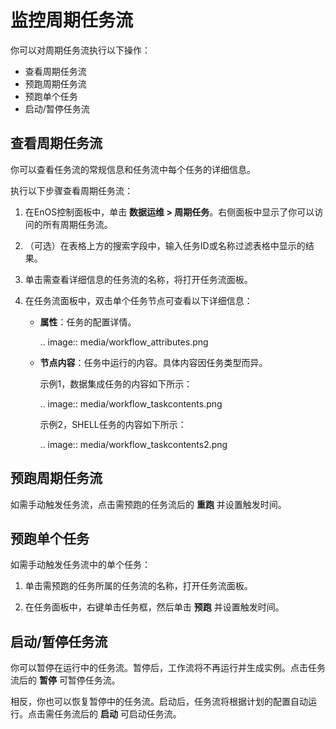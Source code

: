 # 监控周期任务流

你可以对周期任务流执行以下操作：
 - 查看周期任务流
 - 预跑周期任务流
 - 预跑单个任务
 - 启动/暂停任务流

## 查看周期任务流<viewworkflow>

你可以查看任务流的常规信息和任务流中每个任务的详细信息。

执行以下步骤查看周期任务流：

1. 在EnOS控制面板中，单击 **数据运维 > 周期任务**。右侧面板中显示了你可以访问的所有周期任务流。

2. （可选）在表格上方的搜索字段中，输入任务ID或名称过滤表格中显示的结果。

3. 单击需查看详细信息的任务流的名称，将打开任务流面板。

4. 在任务流面板中，双击单个任务节点可查看以下详细信息：

   - **属性**：任务的配置详情。

     .. image:: media/workflow_attributes.png

   - **节点内容**：任务中运行的内容。具体内容因任务类型而异。

     示例1，数据集成任务的内容如下所示：

     .. image:: media/workflow_taskcontents.png

     示例2，SHELL任务的内容如下所示：

     .. image:: media/workflow_taskcontents2.png

## 预跑周期任务流<prerunworkflow>

如需手动触发任务流，点击需预跑的任务流后的 **重跑** 并设置触发时间。

## 预跑单个任务<preruntask>

如需手动触发任务流中的单个任务：

1. 单击需预跑的任务所属的任务流的名称，打开任务流面板。

2. 在任务面板中，右键单击任务框，然后单击 **预跑** 并设置触发时间。

## 启动/暂停任务流<startworkflow>

你可以暂停在运行中的任务流。暂停后，工作流将不再运行并生成实例。点击任务流后的 **暂停** 可暂停任务流。

相反，你也可以恢复暂停中的任务流。启动后，任务流将根据计划的配置自动运行。点击需任务流后的 **启动** 可启动任务流。
